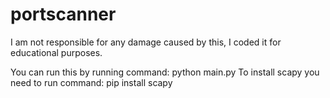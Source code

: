 # portscanner
I am not responsible for any damage caused by this, I coded it for educational purposes.

You can run this by running command: python main.py
To install scapy you need to run command: pip install scapy
